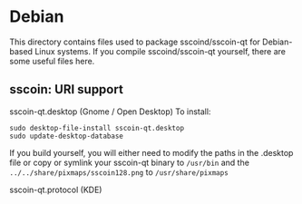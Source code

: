 
Debian
====================
This directory contains files used to package sscoind/sscoin-qt
for Debian-based Linux systems. If you compile sscoind/sscoin-qt yourself, there are some useful files here.

## sscoin: URI support ##


sscoin-qt.desktop  (Gnome / Open Desktop)
To install:

	sudo desktop-file-install sscoin-qt.desktop
	sudo update-desktop-database

If you build yourself, you will either need to modify the paths in
the .desktop file or copy or symlink your sscoin-qt binary to `/usr/bin`
and the `../../share/pixmaps/sscoin128.png` to `/usr/share/pixmaps`

sscoin-qt.protocol (KDE)

